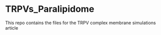 # TRPVs_Paralipidome
This repo contains the files for the TRPV complex membrane simulations article
